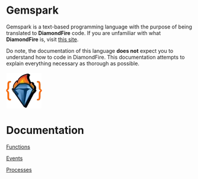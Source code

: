 # Gemspark
Gemspark is a text-based programming language with the purpose of being translated to **DiamondFire** code. If you are unfamiliar with what **DiamondFire** is, visit [this site](https://mcdiamondfire.com/about/).

Do note, the documentation of this language **does not** expect you to understand how to code in DiamondFire. This documentation attempts to explain everything necessary as thorough as possible.
<br>
<br>
![GemsparkIcon](https://github.com/trashoflevillage/Gemspark/blob/main/icon.png)
<br>
# Documentation
[Functions](https://github.com/trashoflevillage/Gemspark/blob/main/Documentation/Functions.md)

[Events](https://github.com/trashoflevillage/Gemspark/blob/main/Documentation/Events.md)

[Processes](https://github.com/trashoflevillage/Gemspark/blob/main/Documentation/Processes.md)
